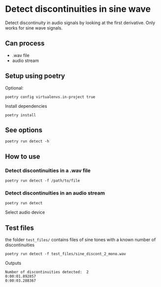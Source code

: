 # Detect discontinuities in sine wave
Detect discontinuity in audio signals by looking at the first derivative. Only works for sine wave signals.

## Can process
- .wav file
- audio stream

## Setup using poetry
Optional:
```
poetry config virtualenvs.in-project true
```
Install dependencies
```
poetry install
```

## See options
```
poetry run detect -h
```

## How to use
### Detect discontinuities in a .wav file
```
poetry run detect -f /path/to/file
```

### Detect discontinuities in an audio stream
```
poetry run detect
```
Select audio device


## Test files
the folder `test_files/` contains files of sine tones with a known number of discontinuities
```
poetry run detect -f test_files/sine_discont_2_mono.wav
```

Outputs
```
Number of discontinuities detected:  2
0:00:01.892857
0:00:03.288367
```
